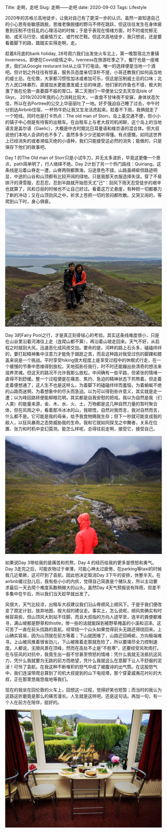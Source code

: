 Title: 走啊，走吧
Slug: 走啊——走吧
date: 2020-09-03
Tags: Lifestyle



2020年的苏格兰高地徒步，让我对自己有了更深一步的认识。虽然一直知道自己的小心思有些敏感跳脱，思维老像脱缰的野马不停在跳跃，但这往往发生在身体疲惫到压制不住狂乱的心理活动的时候；于是乎表现在情绪方面，时不时或忧郁无助、或天马行空、或豪情万丈、或竹杖芒鞋。但这次高地徒步，我只想说，还是要看着脚下的路，踏踏实实得走啊，走。

趁着8月底的bank holiday, 28号周六我们出发坐火车北上，第一晚暂宿北方重镇Inverness。即便在Covid疫情之中，Iverness在旅游旺季之下，餐厅也是一座难求，我们从Google resturant list从上往下打电话，唯一的选择便是当地一个酒吧。但计划之外往往有惊喜，服务员态度亲切淳朴不提，小哥还教我们如何品当地的威士忌。在伦敦，大家都习惯性加冰或者加可乐，但这是压制威士忌的口味；北方人民口味暴烈，直接加水更能激发威士忌的味道，他们家的炸鱼也不错，极大刺激了我在伦敦一直萎靡不振的胃口。第二天我们一早便坐公交去天空岛Isle of Skyr。 2019/2020年我的心力消耗比较大，一直食不甘味夜不安寐，身体状态欠佳，所以在去Portree的公交上华丽丽吐了一地。好歹强迫自己睡了过去，中午时分到达Airbnb住宿，一杯热牛奶让我又生龙活虎起来。趁着不下雨，我俩就走了一个短线，同时也是打卡热点：The old man of Storr。岛上虽交通不便，但小小的镇子中心倒是有待客的出租车。在出租车上与老大叔司机闲聊，这个岛上的当地语言是盖尔语（Gaelic），大概是中古时期北日耳曼语和维京语的混合体。但大叔说他们本地人会讲的也不多了，虽然多多少少还能听得懂。有点感慨，如同这世界上已经消失的或者濒临灭绝的小语种，我们只能接受这必然的消失；能做的，只是保存下他们的故事吧。

Day 1 的The Old man of Storr只是小试牛刀，并无太多波折，毕竟这更像一个景点，path简单明了，行人络绎不绝。Day 2计划了另一个热门路线：Quiriang。这条线是沿着山脊走一遭，山脊两侧都靠海，沿途景色不错，山路虽崎岖但路迹明显，中途的山谷和山顶都有比较开阔的绿地。只是我那天衣服选择失误，穿了不易排汗的滑雪服，忍忍忍，忍到半路就开始怨天尤”己“：刮风下雨天忍受徒步的艰辛也就算了，风和日丽的时候也不让自己好过。看着这万丈悬崖，有种把一切都暴力了断的冲动；又在山顶劲风之中，祈求上苍把一切的苦闷都吹散。又哭又闹的，等爬到山下时，身心俱疲。

![Day2](/images/2020AugScotlandDay2.jpg)

Day 3的Fairy Pool之行，才是真正刻骨铭心的考验。其实这条线难度很小，只是在山谷里沿着河滩往上走（连爬山都不算），再沿着山坡走回来。天气不好，从启程之时就刮大风，迅速恶化成风雨交加。要命的是，河畔的路上石头多，磕磕绊绊的，要打起精神集中注意力才能免于踉跄之苦，而且这种路对我受过伤的脚踝和膝盖来说是一个挑战。平时享受hiking很大程度上是享受过程中的休眠式行走，在一个缓慢的节奏中思维得到放松，天地孤影任我行，时不时还能蹦出些清奇的想法来滋养灵魂。但这天的路况不允许我那么放松，中间确有一些平路，但紧张的情绪一直得不到舒缓。整一个过程便是在痛苦、焦灼、急迫的精神状态下煎熬着。但走着走着便想通了，这人生不也是这样么，为着脚下的磕磕绊绊而羞恼，为着蜿蜒不绝的山路而迷惘，为着想象中的尽头而急迫。以为可以得到些许意义，其实就是走一遭；以为峰回路转便能柳暗花明，其实都是自我安慰的把戏。我以为自然是我（们人类）的能量来源，金、木、水、火、土，万物都是这几种自然力量的暂时聚合体，但在风雨之中，看着那冷冰冰的山，我顿悟，自然对我而言，我对自然而言，什么都不是。它可能是我的母亲，给予我食物赐我生存；但下一秒就可能变成我的敌人，以狂风暴雨之态势威胁我的生命。我和它就如同探戈之中舞者，关系在位置、张力和时机中变幻莫测。能怎么样呢，总得往前走啊，接受它，接受自己。

![Day3](/images/2020AugScotlandDay3.jpg)

如果说Day 3带给我的是痛苦和煎熬，Day 4 的经历给我的更多是愤怒和勇气。Day 3走完之后，可能衣物过于单薄，可能心神太过疲倦，在parking等taxi的时候我几近晕厥，这可吓到了袁航，因此他决定取消Day 3下午的安排，休整半天。在airbnb缓过劲儿后，我有些小小的内疚，觉得自己简直是个猪队友，所以主动要求最后一天去爬个难度系数稍微大的山头。虽然Day 4天气预报说有阵雨，但差不多集中在午后，所以我们当天趁早就出发了。

风很大，天气比较凉，出租车大叔建议我们沿山脊顺风上顺风下。于是乎我们便改变了原定计划，放弃地图，按大叔的建议走。事实上，怎么说呢，顺风势确实有时候容易些，但山顶风大到站不住脚，而且大叔指的方向人迹罕至，连羊的粪便都难寻，满山坡都是野草和thistle，惨一些的话就能踩到被野草掩盖的小溪和沼泽。这可苦了一直在前头找路的袁航，经常绕一个山头如果觉得前头无路还得绕回来。上山确实容易，因为山顶就在前方等着；下山就困难了，山路迂回崎岖，方向极端难寻。上山被风推着很省劲儿，下山被推着走那就危险了，所以要竭尽全力控制速度。人都说，无限风景在顶峰，然而在高处不止是”不胜寒“，还要经受风吹雨打。在与狂风的对抗中，我竟生出一股不甘甚至愤怒的情绪：凭什么我就无法抵抗这风力，凭什么我就要为无路的前方而绝望，凭什么我就这么在意脚下让人不舒服的泥淖！可怜了袁航，在我这种不断堆积的怒气中成了被腹诽的出气筒。在这股怒气中，我们连滚带爬总算到了司机大叔提到的山下电视塔，那个穿夏威夷花衬衫的大叔，正在那里悠哉悠哉地等我们。

现在的我坐在回伦敦的火车上，回想这一过程，觉得好笑也短暂；而当时的我认为这路这折磨竟是那么的痛苦漫长。人生就是这样吧，还是这句话。再加一句，有一个人在前方在陪伴，挺好的。

![Together](/images/2020AugScotlandTogether.jpg)
